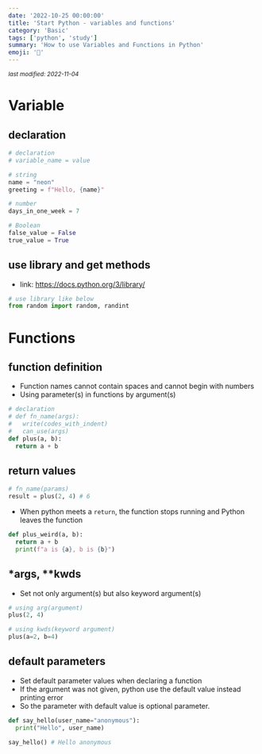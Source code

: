 ```yaml
---
date: '2022-10-25 00:00:00'
title: 'Start Python - variables and functions'
category: 'Basic'
tags: ['python', 'study']
summary: 'How to use Variables and Functions in Python'
emoji: '📝' 
---
```


<small><em>last modified: 2022-11-04</em></small>

# Variable
## declaration
```python
# declaration
# variable_name = value

# string
name = "neon"
greeting = f"Hello, {name}"

# number
days_in_one_week = 7

# Boolean
false_value = False
true_value = True
```

## use library and get methods
- link: https://docs.python.org/3/library/
```python
# use library like below
from random import random, randint
```


# Functions
## function definition
- Function names cannot contain spaces and cannot begin with numbers
- Using parameter(s) in functions by argument(s)
```python
# declaration
# def fn_name(args):
#   write(codes_with_indent)
#   can_use(args)
def plus(a, b):
  return a + b
```

## return values
```python
# fn_name(params)
result = plus(2, 4) # 6
```
- When python meets a `return`, the function stops running and Python leaves the function
```python
def plus_weird(a, b):
  return a + b
  print(f"a is {a}, b is {b}")
``` 

## *args, **kwds
- Set not only argument(s) but also keyword argument(s) 
```python
# using arg(argument)
plus(2, 4)

# using kwds(keyword argument)
plus(a=2, b=4)
```

## default parameters
- Set default parameter values when declaring a function
- If the argument was not given, python use the default value instead printing error
- So the parameter with default value is optional parameter.
```python
def say_hello(user_name="anonymous"):
  print("Hello", user_name)

say_hello() # Hello anonymous
```